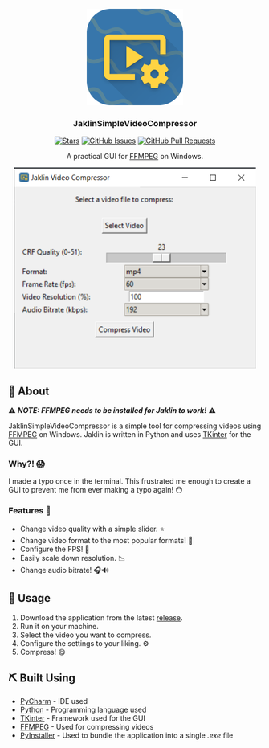 <p align="center">
  <a href="https://github.com/pkg-dot-zip/JaklinSimpleVideoCompressor/" rel="noopener">
 <img width=192px height=192px src="resources/icon-192.png" alt="Project logo"></a>
</p>

<h3 align="center">JaklinSimpleVideoCompressor</h3>

<div align="center">

  [![Stars](https://img.shields.io/github/stars/pkg-dot-zip/JaklinSimpleVideoCompressor.svg)](https://github.com/pkg-dot-zip/JaklinSimpleVideoCompressor/stargazers)
  [![GitHub Issues](https://img.shields.io/github/issues/pkg-dot-zip/JaklinSimpleVideoCompressor.svg)](https://github.com/pkg-dot-zip/JaklinSimpleVideoCompressor/issues)
  [![GitHub Pull Requests](https://img.shields.io/github/issues-pr/pkg-dot-zip/JaklinSimpleVideoCompressor.svg)](https://github.com/pkg-dot-zip/JaklinSimpleVideoCompressor/pulls)

</div>

<p align="center">A practical GUI for <a href="https://www.ffmpeg.org/">FFMPEG</a> on Windows.
</p>

<p align="center">
  <a href="https://github.com/pkg-dot-zip/JaklinSimpleVideoCompressor/" rel="noopener">
 <img height=400px src="resources/gui.png" alt="Gui view"></a>
</p>

## 🧐 About <a name="about"></a>
⚠ _**NOTE: FFMPEG needs to be installed for Jaklin to work!**_ ⚠

JaklinSimpleVideoCompressor is a simple tool for compressing videos using [FFMPEG](https://www.ffmpeg.org/) on Windows. Jaklin is written in Python and uses [TKinter](https://docs.python.org/3/library/tkinter.html) for the GUI.

### Why?! 😱
I made a typo once in the terminal. This frustrated me enough to create a GUI to prevent me from ever making a typo again! 😶

### Features 🌟
- Change video quality with a simple slider. ⭐
- Change video format to the most popular formats! 📲
- Configure the FPS! 🎥
- Easily scale down resolution. 📉
- Change audio bitrate! 🎧🔊


## 🎈 Usage <a name="usage"></a>
1. Download the application from the latest [release](https://github.com/pkg-dot-zip/JaklinSimpleVideoCompressor/releases).
1. Run it on your machine.
1. Select the video you want to compress.
1. Configure the settings to your liking. ⚙
1. Compress! 😋

## ⛏️ Built Using <a name = "built_using"></a>
- [PyCharm](https://www.jetbrains.com/pycharm/) - IDE used
- [Python](https://www.python.org/) - Programming language used 
- [TKinter](https://docs.python.org/3/library/tkinter.html) - Framework used for the GUI
- [FFMPEG](https://www.ffmpeg.org/) - Used for compressing videos
- [PyInstaller](https://pyinstaller.org/en/stable/) - Used to bundle the application into a single _.exe_ file